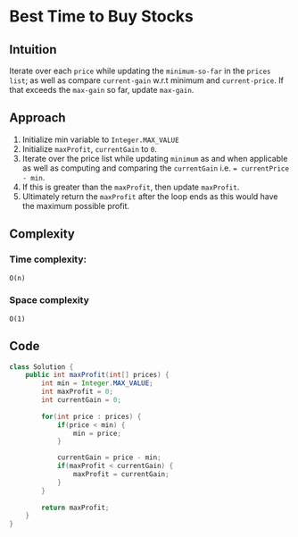 # Best Time to Buy Stocks

## Intuition
Iterate over each `price` while updating the `minimum-so-far` in the `prices list`; as well as compare `current-gain` w.r.t minimum and `current-price`. If that exceeds the `max-gain` so far, update `max-gain`.

## Approach
1. Initialize min variable to `Integer.MAX_VALUE`
2. Initialize `maxProfit`, `currentGain` to `0`.
3. Iterate over the price list while updating `minimum` as and when applicable as well as computing and comparing the `currentGain` i.e. `= currentPrice - min`.
4. If this is greater than the `maxProfit`, then update `maxProfit`.
5. Ultimately return the `maxProfit` after the loop ends as this would have the maximum possible profit.

## Complexity
### Time complexity:
    O(n)

### Space complexity
    O(1)

## Code
```java
class Solution {
    public int maxProfit(int[] prices) {
        int min = Integer.MAX_VALUE;
        int maxProfit = 0;
        int currentGain = 0;
        
        for(int price : prices) {
            if(price < min) {
                min = price;
            }

            currentGain = price - min;
            if(maxProfit < currentGain) {
                maxProfit = currentGain;
            }
        }
        
        return maxProfit;
    }
}
```